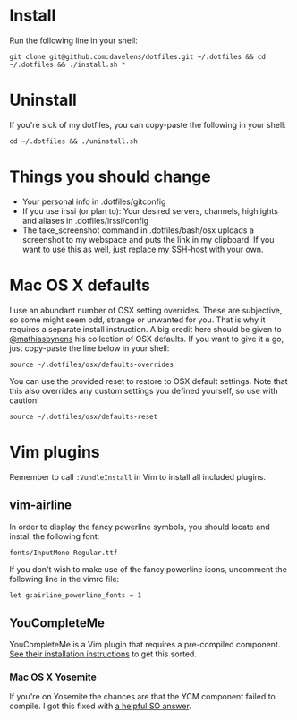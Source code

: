# Install
Run the following line in your shell:

    git clone git@github.com:davelens/dotfiles.git ~/.dotfiles && cd ~/.dotfiles && ./install.sh *

# Uninstall
If you're sick of my dotfiles, you can copy-paste the following in your shell:

	cd ~/.dotfiles && ./uninstall.sh

# Things you should change
- Your personal info in .dotfiles/gitconfig
- If you use irssi (or plan to): Your desired servers, channels, highlights and aliases in .dotfiles/irssi/config
- The take_screenshot command in .dotfiles/bash/osx uploads a screenshot to my webspace and puts the link in my clipboard. If you want to use this as well, just replace my SSH-host with your own.

# Mac OS X defaults
I use an abundant number of OSX setting overrides. These are subjective, so some might seem odd, strange or unwanted for you. That is why it requires a separate install instruction. A big credit here should be given to [@mathiasbynens](http://github.com/mathiasbynens) his collection of OSX defaults. If you want to give it a go, just copy-paste the line below in your shell:

	source ~/.dotfiles/osx/defaults-overrides

You can use the provided reset to restore to OSX default settings. Note that this also overrides any custom settings you defined yourself, so use with caution!

	source ~/.dotfiles/osx/defaults-reset

# Vim plugins
Remember to call ```:VundleInstall``` in Vim to install all included plugins.

## vim-airline
In order to display the fancy powerline symbols, you should locate and install the following font:
```bash
fonts/InputMono-Regular.ttf
```

If you don't wish to make use of the fancy powerline icons, uncomment the following line in the vimrc file:
```vimscript
let g:airline_powerline_fonts = 1
```

## YouCompleteMe
YouCompleteMe is a Vim plugin that requires a pre-compiled component. [See their installation instructions](https://github.com/Valloric/YouCompleteMe#installation) to get this sorted.

### Mac OS X Yosemite
If you're on Yosemite the chances are that the YCM component failed to compile. I got this fixed with [a helpful SO answer](http://stackoverflow.com/questions/29529455/missing-c-header-debug-after-updating-osx-command-line-tools-6-3#answer-29576048).
